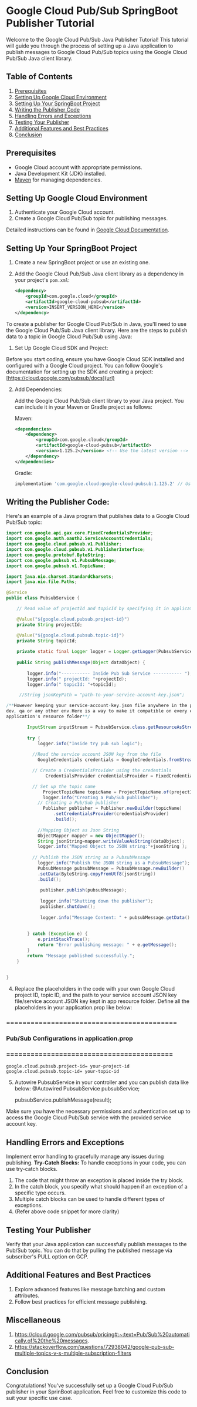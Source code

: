 # Google Cloud Pub/Sub SpringBoot Publisher Tutorial
Welcome to the Google Cloud Pub/Sub Java Publisher Tutorial! This tutorial will guide you through the process of setting up a Java application to publish messages to Google Cloud Pub/Sub topics using the Google Cloud Pub/Sub Java client library.

## Table of Contents
1. [Prerequisites](#prerequisites)
2. [Setting Up Google Cloud Environment](#setting-up-google-cloud-environment)
3. [Setting Up Your SpringBoot Project](#setting-up-your-SpringBoot-project)
4. [Writing the Publisher Code](#writing-the-publisher-code)
5. [Handling Errors and Exceptions](#handling-errors-and-exceptions)
6. [Testing Your Publisher](#testing-your-publisher)
7. [Additional Features and Best Practices](#additional-features-and-best-practices)
8. [Conclusion](#conclusion)

## Prerequisites
- Google Cloud account with appropriate permissions.
- Java Development Kit (JDK) installed.
- [Maven](https://maven.apache.org/) for managing dependencies.

## Setting Up Google Cloud Environment
1. Authenticate your Google Cloud account.
2. Create a Google Cloud Pub/Sub topic for publishing messages.

Detailed instructions can be found in [Google Cloud Documentation](https://cloud.google.com/pubsub/docs).

## Setting Up Your SpringBoot Project
1. Create a new SpringBoot project or use an existing one.
2. Add the Google Cloud Pub/Sub Java client library as a dependency in your project's `pom.xml`:

   ```xml
   <dependency>
       <groupId>com.google.cloud</groupId>
       <artifactId>google-cloud-pubsub</artifactId>
       <version>INSERT_VERSION_HERE</version>
   </dependency>


To create a publisher for Google Cloud Pub/Sub in Java, you'll need to use the Google Cloud Pub/Sub Java client library. Here are the steps to publish data to a topic in Google Cloud Pub/Sub using Java:

1. Set Up Google Cloud SDK and Project:

Before you start coding, ensure you have Google Cloud SDK installed and configured with a Google Cloud project. You can follow Google's documentation for setting up the SDK and creating a project: [https://cloud.google.com/pubsub/docs](url)

2. Add Dependencies:

   Add the Google Cloud Pub/Sub client library to your Java project. You can include it in your Maven or Gradle project as follows:

   Maven:

   ```xml
   <dependencies>
       <dependency>
           <groupId>com.google.cloud</groupId>
           <artifactId>google-cloud-pubsub</artifactId>
           <version>1.125.2</version> <!-- Use the latest version -->
       </dependency>
   </dependencies>
   ```

   Gradle:

   ```groovy
   implementation 'com.google.cloud:google-cloud-pubsub:1.125.2' // Use the latest version
   ```

## Writing the Publisher Code:

   Here's an example of a Java program that publishes data to a Google Cloud Pub/Sub topic:

```java
import com.google.api.gax.core.FixedCredentialsProvider;
import com.google.auth.oauth2.ServiceAccountCredentials;
import com.google.cloud.pubsub.v1.Publisher;
import com.google.cloud.pubsub.v1.PublisherInterface;
import com.google.protobuf.ByteString;
import com.google.pubsub.v1.PubsubMessage;
import com.google.pubsub.v1.TopicName;

import java.nio.charset.StandardCharsets;
import java.nio.file.Paths;

@Service
public class PubsubService {

    // Read value of projectId and topicId by specifying it in application.prop

    @Value("${google.cloud.pubsub.project-id}")
    private String projectId;

    @Value("${google.cloud.pubsub.topic-id}")
    private String topicId;
    
    private static final Logger logger = Logger.getLogger(PubsubService.class.getName());
	 
    public String publishMessage(Object dataObject) {
    	
    	logger.info("----------- Inside Pub Sub Service ----------- ");
    	logger.info(" projectId: "+projectId);
    	logger.info(" topicId: "+topicId);

     //String jsonKeyPath = "path-to-your-service-account-key.json";

/**However keeping your service-account-key.json file anywhere in the project is not recommended but providing jsonKeyPath to your local won't work on
dev, qa or any other env.Here is a way to make it compatible on every environment, for this keep service-account-key.json in your
application's resource folder**/

		InputStream inputStream = PubsubService.class.getResourceAsStream("/service-account-key.json");
		
		try {
			logger.info("Inside try pub sub logic");
			
          //Read the service account JSON key from the file
            GoogleCredentials credentials = GoogleCredentials.fromStream(inputStream);

          // Create a CredentialsProvider using the credentials
	           CredentialsProvider credentialsProvider = FixedCredentialsProvider.create(credentials);

          // Set up the topic name
              ProjectTopicName topicName = ProjectTopicName.of(projectId, topicId);
              logger.info("Creating a Pub/Sub publisher");
        	// Creating a Pub/Sub publisher
        	  Publisher publisher = Publisher.newBuilder(topicName)
        		  .setCredentialsProvider(credentialsProvider)
        		  .build();
        	
        	//Mapping Object as Json String
        	ObjectMapper mapper = new ObjectMapper(); 
        	String jsonString=mapper.writeValueAsString(dataObject);
        	logger.info("Mapped Object to JSON string:"+jsonString );
        	
          // Publish the JSON string as a PubsubMessage
        	logger.info("Publish the JSON string as a PubsubMessage");
            PubsubMessage pubsubMessage = PubsubMessage.newBuilder()
            .setData(ByteString.copyFromUtf8(jsonString))
            .build();
            
             publisher.publish(pubsubMessage);
             
             logger.info("Shutting down the publisher");
             publisher.shutdown();
             
             logger.info("Message Content: " + pubsubMessage.getData().toStringUtf8());
                    
            
        } catch (Exception e) {
            e.printStackTrace();
            return "Error publishing message: " + e.getMessage();
        }
        return "Message published successfully.";
	}
 
	
}
```

4. Replace the placeholders in the code with your own Google Cloud project ID, topic ID, and the path to your service account JSON key file/service account JSON key kept in app resource folder. Define all the placeholders in your application.prop like below:

### ==========================================
### Pub/Sub Configurations in application.prop
### =========================================
 ```
google.cloud.pubsub.project-id= your-project-id
google.cloud.pubsub.topic-id= your-topic-id
 ```

5. Autowire PubsubService in your controller and you can publish data like below:
    @Autowired
	  PubsubService pubsubService;

    pubsubService.publishMessage(result);

Make sure you have the necessary permissions and authentication set up to access the Google Cloud Pub/Sub service with the provided service account key.

## Handling Errors and Exceptions
Implement error handling to gracefully manage any issues during publishing.
**Try-Catch Blocks:**
To handle exceptions in your code, you can use try-catch blocks.
1. The code that might throw an exception is placed inside the try block.
2. In the catch block, you specify what should happen if an exception of a specific type occurs.
3. Multiple catch blocks can be used to handle different types of exceptions.
4. (Refer above code snippet for more clarity)

## Testing Your Publisher
Verify that your Java application can successfully publish messages to the Pub/Sub topic. You can do that by pulling the published message via subscriber's PULL option on GCP. 

## Additional Features and Best Practices
1. Explore advanced features like message batching and custom attributes.
2. Follow best practices for efficient message publishing.

## Miscellaneous
1. https://cloud.google.com/pubsub/pricing#:~:text=Pub/Sub%20automatically,of%20the%20messages.
2. https://stackoverflow.com/questions/72938042/google-pub-sub-multiple-topics-v-s-multiple-subscription-filters
   
## Conclusion
Congratulations! You've successfully set up a Google Cloud Pub/Sub publisher in your SprinBoot application. Feel free to customize this code to suit your specific use case.

